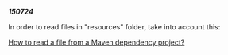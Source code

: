 ***150724***

In order to read files in "resources" folder, take into account this:

[How to read a file from a Maven dependency project?](https://stackoverflow.com/questions/28711606/how-to-read-a-file-from-a-maven-dependency-project)

